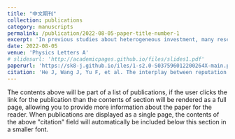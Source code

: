 ```yaml
---
title: "中文期刊"
collection: publications
category: manuscripts
permalink: /publication/2022-08-05-paper-title-number-1
excerpt: 'In previous studies about heterogeneous investment, many researchers only focus on the monodirectional effect of reputation, but ignore the reversed influence about the heterogeneity of reputation fluctuation driven by investment. Given this, considering the interplay between reputation and heterogeneous investment, we explore the evolution of cooperation in public goods game. In detail, each player's reputation situations in different groups determine its differentiated investment amounts, and in turn, the heterogeneity of reputation fluctuation is dependent on how much it invests into each group. Furthermore, we introduce two parameters, α and β, to characterize the effect degree of investment on heterogeneous reputation fluctuation and the one of reputation on heterogeneous investment, respectively. The simulation results suggest that cooperation can be boosted to some extent, especially for the larger α and β …'
date: 2022-08-05
venue: 'Physics Letters A'
# slidesurl: 'http://academicpages.github.io/files/slides1.pdf'
paperurl: 'https://sk8-j.github.io/iles/1-s2.0-S037596012200264X-main.pdf'
citation: 'He J, Wang J, Yu F, et al. The interplay between reputation and heterogeneous investment enhances cooperation in spatial public goods game[J]. Physics Letters A, 2022, 442: 128182.'
---
```


The contents above will be part of a list of publications, if the user clicks the link for the publication than the contents of section will be rendered as a full page, allowing you to provide more information about the paper for the reader. When publications are displayed as a single page, the contents of the above "citation" field will automatically be included below this section in a smaller font. 